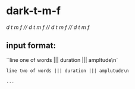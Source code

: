 dark-t-m-f
==========

*d t m f // d t m f // d t m f // d t m f*

## input format:

``line one of words ||| duration ||| ampltude\n`

 `line two of words ||| duration ||| amplutude\n`
 
 `...`
